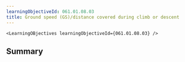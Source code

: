 ```yaml
---
learningObjectiveId: 061.01.08.03
title: Ground speed (GS)/distance covered during climb or descent
---
```


```tsx eval
<LearningOBjectives learningObjectiveId={061.01.08.03} />
```

## Summary
